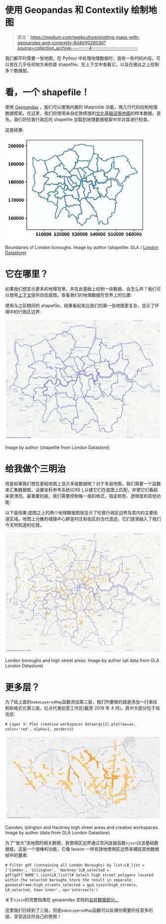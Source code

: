 # 使用 Geopandas 和 Contextily 绘制地图

> 原文：<https://medium.com/geekculture/plotting-maps-with-geopandas-and-contextily-8d4b1f02603d?source=collection_archive---------4----------------------->

我们都不时需要一张地图。在 Python 中处理地理数据时，我有一些代码片段，可以放在几乎任何地方来检查 shapefile、在上下文中查看它，以及在彼此之上绘制多个数据层。

# 看，一个 shapefile！

使用 [Geopandas](https://geopandas.org/docs/user_guide/mapping.html) ，我们可以使用内置的 Matplotlib 功能，用几行代码绘制地理数据框架。在这里，我们将使用来自伦敦辉煌的[文化基础设施地图](https://www.london.gov.uk/what-we-do/arts-and-culture/cultural-infrastructure-toolbox/cultural-infrastructure-map)的样本数据。首先，我们将伦敦行政区的 shapefile 加载到地理数据框架中并对其进行检查。

这是结果:

![](img/9b8850c7451b6704043e513b480fd35f.png)

Boundaries of London boroughs. Image by author (shapefile: GLA / [London Datastore](https://data.london.gov.uk/))

# 它在哪里？

如果我们想显示更多的地理背景，并在此基础上绘制一些数据，会怎么样？我们可以使用[上下文](https://contextily.readthedocs.io/en/latest/index.html)提供动态底图，查看我们的地理数据在世界上的位置:

使用与之前相同的 shapefile，结果看起来比我们的第一张地图更复杂，显示了环境中的行政区边界:

![](img/0ff1ec763b7fcd981c4214f48470329c.png)

Image by author (shapefile from London Datastore)

# 给我做个三明治

但是如果我们想在基础地图上显示多层数据呢？对于多层地图，我们需要一个函数来汇集数据框，设置坐标参考系统(CRS ),以便它们在底图上匹配，并使它们看起来更漂亮。最重要的是，我们需要控制每一层的格式，指定颜色、透明度和其他功能:

以下是结果:底图之上的两个地理数据图层显示了伦敦行政区边界及其内的主要街道区域。地图上分散的城镇中心群是村庄和街区的当代遗迹，它们逐渐融入了我们今天所知道的伦敦。

![](img/d8ff1a28fa0c4f17e10bbf1586b4fedb.png)

London boroughs and high street areas. Image by author (all data from GLA London Datastore)

# 更多层？

为了给上面的`makeLayeredMap`函数添加第三层，我们所要做的就是添加一行来绘制和格式化第三层。红点代表创意工作区(截至 2019 年 4 月)，其中大部分位于哈克尼:

```
# Layer 3: Plot creative workspaces dataargs[2].plot(ax=ax, color='red', alpha=1, zorder=3)
```

![](img/dc045f9bb625d4a34067aa4fef7cbdad.png)

Camden, Islington and Hackney high street areas and creative workspaces. Image by author (data from GLA London Datastore)

为了“放大”该地图的相关数据，我使用区边界通过空间连接函数`sjoin`过滤基础数据框。这是一个很棒的功能，它像 lassoo 一样有效地使用区边界来捕捉其他数据帧中的要素:

```
# Filter gdf (containing all London Boroughs) by list:LB_list = ['Camden', 'Islington', 'Hackney']LB_selected = gdf[gdf['NAME'].isin(LB_list)]# Select high street polygons located within the selected boroughs Store the result in separate geodataframe:high_streets_selected = gpd.sjoin(high_streets, LB_selected, how='inner', op='intersects')
```

关于`sjoin`的完整指南在 geopandas 文档的[合并数据部分。](https://geopandas.org/docs/user_guide/mergingdata.html)

这里我们已经到了三层，但是`makeLayeredMap`函数可以处理你需要的任意多的层。享受适应你自己的使用！